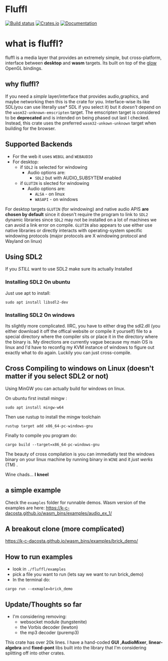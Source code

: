 # Fluffl
[![Build status](https://github.com/K-C-DaCosta/fluffl/actions/workflows/rust.yml/badge.svg?branch=master)](https://github.com/K-C-DaCosta/fluffl/actions/workflows/rust.yml)
[![Crates.io](https://img.shields.io/crates/v/fluffl)](https://crates.io/crates/fluffl)
[![Documentation](https://docs.rs/fluffl/badge.svg)](https://docs.rs/fluffl)


# what is fluffl?
fluffl is a media layer that provides an extremely simple, but cross-platform, interface between **desktop** and **wasm** targets.
Its built on top of the <a href="https://github.com/grovesNL/glow">glow</a> OpenGL bindings.

## why fluffl? 
If you need a *simple* layer/interface that provides audio,graphics, and maybe networking then this is the crate for you. 
Interface-wise its like SDL(you can use literally use* SDL if you select it) but it *doesn't* depend on the `wasm32-unknown-emscripten` target. The emscripten target is considered to be **deprecated** and is intended on being phased out last I checked. Instead, this crate uses the preferred `wasm32-unkown-unknown` target when building for the browser. 

## Supported Backends
- For the web it uses `WEBGL` and `WEBAUDIO`
- For desktop:
    - if `SDL2` is selected for windowing 
        - Audio options are:
            - `SDL2` but with AUDIO_SUBSYTEM enabled
    - if `GLUTIN` is slected for windowing
        - Audio options are:
            - `ALSA` - on linux 
            - `WASAPI` - on windows 

For desktop targets `GLUTIN` (for windowing) and native audio APIS **are chosen by default** since it doesn't require the program to link to `SDL2` dynamic libraries since `SDL2` may not be installed on a lot of machines we can avoid a link error on compile. `GLUTIN` also appears to use either use native libraries or directly interacts with operating-system specific windowing protocols (major protocols are X windowing protocol and Wayland on linux)  

## Using SDL2
If you *STILL* want to use SDL2 make sure its actually Installed

### Installing SDL2 On ubuntu
Just use apt to install:
```
sudo apt install libsdl2-dev
```

### Installing SDL2 On windows

Its slightly more complicated. IIRC, you have to either drag the sdl2.dll (you either download it off the offical website or compile it yourself) file to a special directory where the compiler sits or place it in the directory where the binary is. My directions are currently vague because my main OS is linux and I'd have to reconfig my KVM instance of windows to figure out exactly what to do again. Luckily you can just cross-compile. 

## Cross Compiling to windows on Linux (doesn't matter if you select SDL2 or not)

Using MinGW you can actually build for windows on linux.

On ubuntu first install mingw :
```
sudo apt install mingw-w64
```

Then use rustup to install the mingw toolchain
```
rustup target add x86_64-pc-windows-gnu
```
Finally to compile you program do:

```
cargo build --target=x86_64-pc-windows-gnu
```
The beauty of cross compilation is you can immediatly test the windows binary on your linux machine by running binary in `WINE` and it *just werks* (TM) . 

Wine chads... **I kneel**

## a simple example
Check the `examples` folder for runnable demos.
Wasm version of the examples are here: https://k-c-dacosta.github.io/wasm_bins/examples/audio_ex_1/

## A breakout clone (more complicated)
https://k-c-dacosta.github.io/wasm_bins/examples/brick_demo/

## How to run examples
- look in `./fluffl/examples` 
- pick a file you want to run (lets say we want to run brick_demo)
- In the terminal do:

```
cargo run --exmaple=brick_demo
``` 
## Update/Thoughts so far 
- I'm considering removing:
    - websocket module (tungstenite)
    - the Vorbis decoder (lewton) 
    - the mp3 decoder (puremp3)

This crate has over 20k lines. I have a hand-coded **GUI** ,**AudioMixer**, **linear-algebra** and **fixed-pont** libs built into the library that I'm considering splitting off into other crates.